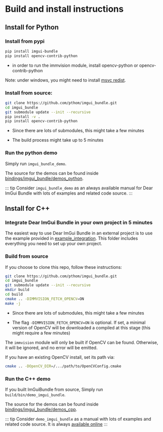 # Build and install instructions

## Install for Python

### Install from pypi

``` bash
pip install imgui-bundle
pip install opencv-contrib-python 
```

-   in order to run the immvision module, install opencv-python or opencv-contrib-python

Note: under windows, you might need to install [msvc redist](https://learn.microsoft.com/en-us/cpp/windows/latest-supported-vc-redist?view=msvc-170#visual-studio-2015-2017-2019-and-2022).

### Install from source:

``` bash
git clone https://github.com/pthom/imgui_bundle.git
cd imgui_bundle
git submodule update --init --recursive 
pip install -v . 
pip install opencv-contrib-python
```

-   Since there are lots of submodules, this might take a few minutes

-   The build process might take up to 5 minutes

### Run the python demo

Simply run `imgui_bundle_demo`.

The source for the demos can be found inside [bindings/imgui_bundle/demos_python](https://github.com/pthom/imgui_bundle/tree/doc/bindings/imgui_bundle/demos_python).

::: tip
Consider `imgui_bundle_demo` as an always available manual for Dear ImGui Bundle with lots of examples and related code source.
:::

## Install for C++

### Integrate Dear ImGui Bundle in your own project in 5 minutes

The easiest way to use Dear ImGui Bundle in an external project is to use the example provided in [example_integration](https://github.com/pthom/imgui_bundle/tree/doc/_example_integration). This folder includes everything you need to set up your own project.

### Build from source

If you choose to clone this repo, follow these instructions:

``` bash
git clone https://github.com/pthom/imgui_bundle.git
cd imgui_bundle
git submodule update --init --recursive 
mkdir build
cd build
cmake .. -DIMMVISION_FETCH_OPENCV=ON 
make -j
```

-   Since there are lots of submodules, this might take a few minutes

-   The flag `-DIMMVISION_FETCH_OPENCV=ON` is optional. If set, a minimal version of OpenCV will be downloaded a compiled at this stage (this might require a few minutes)

The `immvision` module will only be built if OpenCV can be found. Otherwise, it will be ignored, and no error will be emitted.

If you have an existing OpenCV install, set its path via:

``` bash
cmake .. -DOpenCV_DIR=/.../path/to/OpenCVConfig.cmake
```

### Run the C++ demo

If you built ImGuiBundle from source, Simply run `build/bin/demo_imgui_bundle`.

The source for the demos can be found inside [bindings/imgui_bundle/demos_cpp](https://github.com/pthom/imgui_bundle/tree/doc/bindings/imgui_bundle/demos_cpp/).

::: tip
Consider `demo_imgui_bundle` as a manual with lots of examples and related code source. It is always [available online](https://traineq.org/ImGuiBundle/emscripten/bin/demo_imgui_bundle.html)
:::
